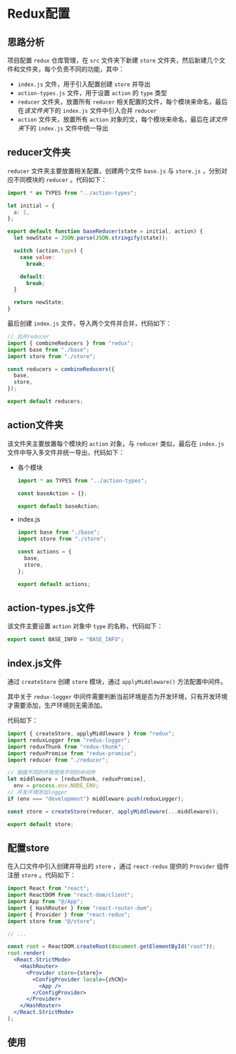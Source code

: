# Redux配置

## 思路分析

项目配置 `redux` 仓库管理，在 `src` 文件夹下新建 `store` 文件夹，然后新建几个文件和文件夹，每个负责不同的功能，其中：

- `index.js` 文件，用于引入配置创建 `store` 并导出
- `action-types.js` 文件，用于设置 `action` 的 `type` 类型
- `reducer` 文件夹，放置所有 `reducer` 相关配置的文件，每个模块来命名，最后在*该文件夹*下的 `index.js` 文件中引入合并 `reducer`
- `action` 文件夹，放置所有 `action` 对象的文，每个模块来命名，最后在*该文件夹*下的 `index.js` 文件中统一导出

## reducer文件夹

`reducer` 文件夹主要放置相关配置，创建两个文件 `base.js` 与 `store.js` ，分别对应不同模块的 `reducer` 。代码如下：

```js
import * as TYPES from "../action-types";

let initial = {
  a: 1,
};

export default function baseReducer(state = initial, action) {
  let newState = JSON.parse(JSON.stringify(state));

  switch (action.type) {
    case value:
      break;

    default:
      break;
  }

  return newState;
}
```

最后创建 `index.js` 文件，导入两个文件并合并，代码如下：

```js
// 合并reducer
import { combineReducers } from "redux";
import base from "./base";
import store from "./store";

const reducers = combineReducers({
  base,
  store,
});

export default reducers;
```

## action文件夹

该文件夹主要放置每个模块的 `action` 对象，与 `reducer` 类似，最后在 `index.js` 文件中导入多文件并统一导出，代码如下：

- 各个模块

  ```js
  import * as TYPES from "../action-types";
  
  const baseAction = {};
  
  export default baseAction;
  ```

- index.js

  ```js
  import base from "./base";
  import store from "./store";
  
  const actions = {
    base,
    store,
  };
  
  export default actions;
  ```

## action-types.js文件

该文件主要设置 `action` 对象中 `type` 的名称，代码如下：

```js
export const BASE_INFO = "BASE_INFO";
```

## index.js文件

通过 `createStore` 创建 `store` 模块，通过 `applyMiddleware()` 方法配置中间件。

其中关于 `redux-logger` 中间件需要判断当前环境是否为开发环境，只有开发环境才需要添加，生产环境则无需添加。

代码如下：

```js
import { createStore, applyMiddleware } from "redux";
import reduxLogger from "redux-logger";
import reduxThunk from "redux-thunk";
import reduxPromise from "redux-promise";
import reducer from "./reducer";

// 根据不同的环境使用不同的中间件
let middleware = [reduxThunk, reduxPromise],
  env = process.env.NODE_ENV;
// 开发环境添加logger
if (env === "development") middleware.push(reduxLogger);

const store = createStore(reducer, applyMiddleware(...middleware));

export default store;
```

## 配置store

在入口文件中引入创建并导出的 `store` ，通过 `react-redux` 提供的 `Provider` 组件注册 `store` 。代码如下：

```jsx
import React from "react";
import ReactDOM from "react-dom/client";
import App from "@/App";
import { HashRouter } from "react-router-dom";
import { Provider } from "react-redux";
import store from "@/store";

// ...

const root = ReactDOM.createRoot(document.getElementById("root"));
root.render(
  <React.StrictMode>
    <HashRouter>
      <Provider store={store}>
        <ConfigProvider locale={zhCN}>
          <App />
        </ConfigProvider>
      </Provider>
    </HashRouter>
  </React.StrictMode>
);
```

## 使用